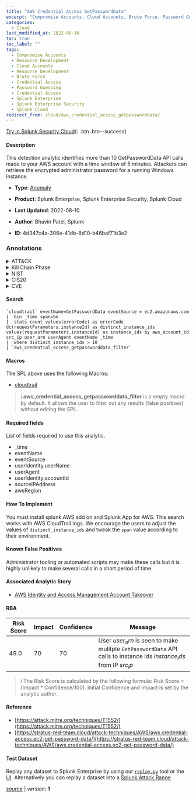 ```yaml
---
title: "AWS Credential Access GetPasswordData"
excerpt: "Compromise Accounts, Cloud Accounts, Brute Force, Password Guessing"
categories:
  - Cloud
last_modified_at: 2022-08-10
toc: true
toc_label: ""
tags:
  - Compromise Accounts
  - Resource Development
  - Cloud Accounts
  - Resource Development
  - Brute Force
  - Credential Access
  - Password Guessing
  - Credential Access
  - Splunk Enterprise
  - Splunk Enterprise Security
  - Splunk Cloud
redirect_from: cloud/aws_credential_access_getpassworddata/
---
```




[Try in Splunk Security Cloud](https://www.splunk.com/en_us/cyber-security.html){: .btn .btn--success}

#### Description

This detection analytic identifies more than 10 GetPasswordData API calls made to your AWS account with a time window of 5 minutes. Attackers can retrieve the encrypted administrator password for a running Windows instance.

- **Type**: [Anomaly](https://github.com/splunk/security_content/wiki/Detection-Analytic-Types)
- **Product**: Splunk Enterprise, Splunk Enterprise Security, Splunk Cloud

- **Last Updated**: 2022-08-10
- **Author**: Bhavin Patel, Splunk
- **ID**: 4d347c4a-306e-41db-8d10-b46baf71b3e2

### Annotations
<details>
  <summary>ATT&CK</summary>

<div markdown="1">

#### [ATT&CK](https://attack.mitre.org/)

| ID          | Technique   | Tactic         |
| ----------- | ----------- |--------------- |
| [T1586](https://attack.mitre.org/techniques/T1586/) | Compromise Accounts | Resource Development |

| [T1586.003](https://attack.mitre.org/techniques/T1586/003/) | Cloud Accounts | Resource Development |

| [T1110](https://attack.mitre.org/techniques/T1110/) | Brute Force | Credential Access |

| [T1110.001](https://attack.mitre.org/techniques/T1110/001/) | Password Guessing | Credential Access |

</div>
</details>


<details>
  <summary>Kill Chain Phase</summary>

<div markdown="1">

* Weaponization
* Exploitation


</div>
</details>


<details>
  <summary>NIST</summary>

<div markdown="1">

* DE.AE



</div>
</details>

<details>
  <summary>CIS20</summary>

<div markdown="1">

* CIS 10



</div>
</details>

<details>
  <summary>CVE</summary>

<div markdown="1">


</div>
</details>


#### Search

```
`cloudtrail` eventName=GetPasswordData eventSource = ec2.amazonaws.com 
|  bin _time span=5m 
|  stats count values(errorCode) as errorCode dc(requestParameters.instanceId) as distinct_instance_ids values(requestParameters.instanceId) as instance_ids by aws_account_id src_ip user_arn userAgent eventName _time 
|  where distinct_instance_ids > 10 
| `aws_credential_access_getpassworddata_filter`
```

#### Macros
The SPL above uses the following Macros:
* [cloudtrail](https://github.com/splunk/security_content/blob/develop/macros/cloudtrail.yml)

> :information_source:
> **aws_credential_access_getpassworddata_filter** is a empty macro by default. It allows the user to filter out any results (false positives) without editing the SPL.



#### Required fields
List of fields required to use this analytic.
* _time
* eventName
* eventSource
* userIdentity.userName
* userAgent
* userIdentity.accountId
* sourceIPAddress
* awsRegion



#### How To Implement
You must install splunk AWS add on and Splunk App for AWS. This search works with AWS CloudTrail logs. We encourage the users to adjust the values of `distinct_instance_ids` and tweak the `span` value according to their environment.
#### Known False Positives
Administrator tooling or automated scripts may make these calls but it is highly unlikely to make several calls in a short period of time.

#### Associated Analytic Story
* [AWS Identity and Access Management Account Takeover](/stories/aws_identity_and_access_management_account_takeover)




#### RBA

| Risk Score  | Impact      | Confidence   | Message      |
| ----------- | ----------- |--------------|--------------|
| 49.0 | 70 | 70 | User $user_arn$ is seen to make mulitple `GetPasswordData` API calls to instance ids $instance_ids$ from IP $src_ip$ |


> :information_source:
> The Risk Score is calculated by the following formula: Risk Score = (Impact * Confidence/100). Initial Confidence and Impact is set by the analytic author.


#### Reference

* [https://attack.mitre.org/techniques/T1552/](https://attack.mitre.org/techniques/T1552/)
* [https://stratus-red-team.cloud/attack-techniques/AWS/aws.credential-access.ec2-get-password-data/](https://stratus-red-team.cloud/attack-techniques/AWS/aws.credential-access.ec2-get-password-data/)



#### Test Dataset
Replay any dataset to Splunk Enterprise by using our [`replay.py`](https://github.com/splunk/attack_data#using-replaypy) tool or the [UI](https://github.com/splunk/attack_data#using-ui).
Alternatively you can replay a dataset into a [Splunk Attack Range](https://github.com/splunk/attack_range#replay-dumps-into-attack-range-splunk-server)




[*source*](https://github.com/splunk/security_content/tree/develop/detections/cloud/aws_credential_access_getpassworddata.yml) \| *version*: **1**